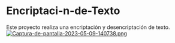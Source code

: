 # Encriptaci-n-de-Texto
Este proyecto realiza una encriptación  y desencriptación de texto. 
[![Captura-de-pantalla-2023-05-09-140738.png](https://i.postimg.cc/8zwxsPMj/Captura-de-pantalla-2023-05-09-140738.png)](https://postimg.cc/MnM9FwsS)
